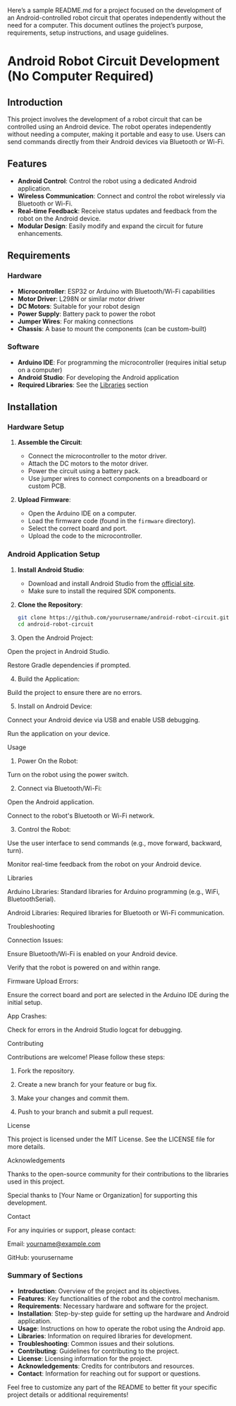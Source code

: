 Here’s a sample README.md for a project focused on the development of an Android-controlled robot circuit that operates independently without the need for a computer. This document outlines the project’s purpose, requirements, setup instructions, and usage guidelines.

# Android Robot Circuit Development (No Computer Required)

## Introduction
This project involves the development of a robot circuit that can be controlled using an Android device. The robot operates independently without needing a computer, making it portable and easy to use. Users can send commands directly from their Android devices via Bluetooth or Wi-Fi.

## Features
- **Android Control**: Control the robot using a dedicated Android application.
- **Wireless Communication**: Connect and control the robot wirelessly via Bluetooth or Wi-Fi.
- **Real-time Feedback**: Receive status updates and feedback from the robot on the Android device.
- **Modular Design**: Easily modify and expand the circuit for future enhancements.

## Requirements
### Hardware
- **Microcontroller**: ESP32 or Arduino with Bluetooth/Wi-Fi capabilities
- **Motor Driver**: L298N or similar motor driver
- **DC Motors**: Suitable for your robot design
- **Power Supply**: Battery pack to power the robot
- **Jumper Wires**: For making connections
- **Chassis**: A base to mount the components (can be custom-built)

### Software
- **Arduino IDE**: For programming the microcontroller (requires initial setup on a computer)
- **Android Studio**: For developing the Android application
- **Required Libraries**: See the [Libraries](#libraries) section

## Installation
### Hardware Setup
1. **Assemble the Circuit**:
   - Connect the microcontroller to the motor driver.
   - Attach the DC motors to the motor driver.
   - Power the circuit using a battery pack.
   - Use jumper wires to connect components on a breadboard or custom PCB.

2. **Upload Firmware**:
   - Open the Arduino IDE on a computer.
   - Load the firmware code (found in the `firmware` directory).
   - Select the correct board and port.
   - Upload the code to the microcontroller.

### Android Application Setup
1. **Install Android Studio**:
   - Download and install Android Studio from the [official site](https://developer.android.com/studio).
   - Make sure to install the required SDK components.

2. **Clone the Repository**:
   ```bash
   git clone https://github.com/yourusername/android-robot-circuit.git
   cd android-robot-circuit

3. Open the Android Project:

Open the project in Android Studio.

Restore Gradle dependencies if prompted.



4. Build the Application:

Build the project to ensure there are no errors.



5. Install on Android Device:

Connect your Android device via USB and enable USB debugging.

Run the application on your device.




Usage

1. Power On the Robot:

Turn on the robot using the power switch.



2. Connect via Bluetooth/Wi-Fi:

Open the Android application.

Connect to the robot's Bluetooth or Wi-Fi network.



3. Control the Robot:

Use the user interface to send commands (e.g., move forward, backward, turn).

Monitor real-time feedback from the robot on your Android device.




Libraries

Arduino Libraries: Standard libraries for Arduino programming (e.g., WiFi, BluetoothSerial).

Android Libraries: Required libraries for Bluetooth or Wi-Fi communication.


Troubleshooting

Connection Issues:

Ensure Bluetooth/Wi-Fi is enabled on your Android device.

Verify that the robot is powered on and within range.


Firmware Upload Errors:

Ensure the correct board and port are selected in the Arduino IDE during the initial setup.


App Crashes:

Check for errors in the Android Studio logcat for debugging.



Contributing

Contributions are welcome! Please follow these steps:

1. Fork the repository.


2. Create a new branch for your feature or bug fix.


3. Make your changes and commit them.


4. Push to your branch and submit a pull request.



License

This project is licensed under the MIT License. See the LICENSE file for more details.

Acknowledgements

Thanks to the open-source community for their contributions to the libraries used in this project.

Special thanks to [Your Name or Organization] for supporting this development.


Contact

For any inquiries or support, please contact:

Email: yourname@example.com

GitHub: yourusername


### Summary of Sections
- **Introduction**: Overview of the project and its objectives.
- **Features**: Key functionalities of the robot and the control mechanism.
- **Requirements**: Necessary hardware and software for the project.
- **Installation**: Step-by-step guide for setting up the hardware and Android application.
- **Usage**: Instructions on how to operate the robot using the Android app.
- **Libraries**: Information on required libraries for development.
- **Troubleshooting**: Common issues and their solutions.
- **Contributing**: Guidelines for contributing to the project.
- **License**: Licensing information for the project.
- **Acknowledgements**: Credits for contributors and resources.
- **Contact**: Information for reaching out for support or questions.

Feel free to customize any part of the README to better fit your specific project details or additional requirements!

